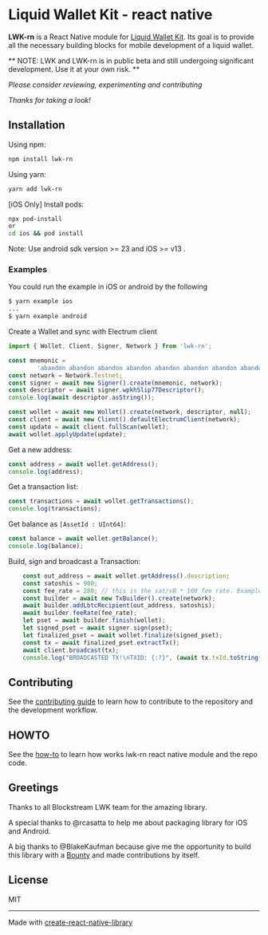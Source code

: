 # Liquid Wallet Kit - react native

**LWK-rn** is a React Native module for [Liquid Wallet Kit](https://github.com/Blockstream/lwk). Its goal is to provide all the necessary building blocks for mobile development of a liquid wallet.

** NOTE: LWK and LWK-rn is in public beta and still undergoing significant development. Use it at your own risk. **

_Please consider reviewing, experimenting and contributing_

_Thanks for taking a look!_

## Installation

Using npm:

```sh
npm install lwk-rn
```

Using yarn:

```sh
yarn add lwk-rn
```

[iOS Only] Install pods:

```bash
npx pod-install
or
cd ios && pod install
```

Note: Use android sdk version >= 23 and iOS >= v13 .

### Examples

You could run the example in iOS or android by the following
```sh
$ yarn example ios
...
$ yarn example android
```

Create a Wallet and sync with Electrum client

```js
import { Wollet, Client, Signer, Network } from 'lwk-rn';

const mnemonic =
        'abandon abandon abandon abandon abandon abandon abandon abandon abandon abandon abandon about';
const network = Network.Testnet;
const signer = await new Signer().create(mnemonic, network);
const descriptor = await signer.wpkhSlip77Descriptor();
console.log(await descriptor.asString());

const wollet = await new Wollet().create(network, descriptor, null);
const client = await new Client().defaultElectrumClient(network);
const update = await client.fullScan(wollet);
await wollet.applyUpdate(update);
```

Get a new address:
```js
const address = await wollet.getAddress();
console.log(address);
```

Get a transaction list:
```js
const transactions = await wollet.getTransactions();
console.log(transactions);
```

Get balance as `[AssetId : UInt64]`:
```js
const balance = await wollet.getBalance();
console.log(balance);
```

Build, sign and broadcast a Transaction:
```js
    const out_address = await wollet.getAddress().description;
    const satoshis = 900;
    const fee_rate = 280; // this is the sat/vB * 100 fee rate. Example 280 would equal a fee rate of .28 sat/vB. 100 would equal .1 sat/vB
    const builder = await new TxBuilder().create(network);
    await builder.addLbtcRecipient(out_address, satoshis);
    await builder.feeRate(fee_rate);
    let pset = await builder.finish(wollet);
    let signed_pset = await signer.sign(pset);
    let finalized_pset = await wollet.finalize(signed_pset);
    const tx = await finalized_pset.extractTx();
    await client.broadcast(tx);
    console.log("BROADCASTED TX!\nTXID: {:?}", (await tx.txId.toString()));
```
## Contributing

See the [contributing guide](CONTRIBUTING.md) to learn how to contribute to the repository and the development workflow.

## HOWTO

See the [how-to](HOW-TO.md) to learn how works lwk-rn react native module and the repo code.

## Greetings

Thanks to all Blockstream LWK team for the amazing library.

A special thanks to @rcasatta to help me about packaging library for iOS and Android.

A big thanks to @BlakeKaufman because give me the opportunity to build this library with a [Bounty](https://github.com/BlakeKaufman/BlitzWallet/issues/4) and made contributions by itself.

## License

MIT

---

Made with [create-react-native-library](https://github.com/callstack/react-native-builder-bob)

